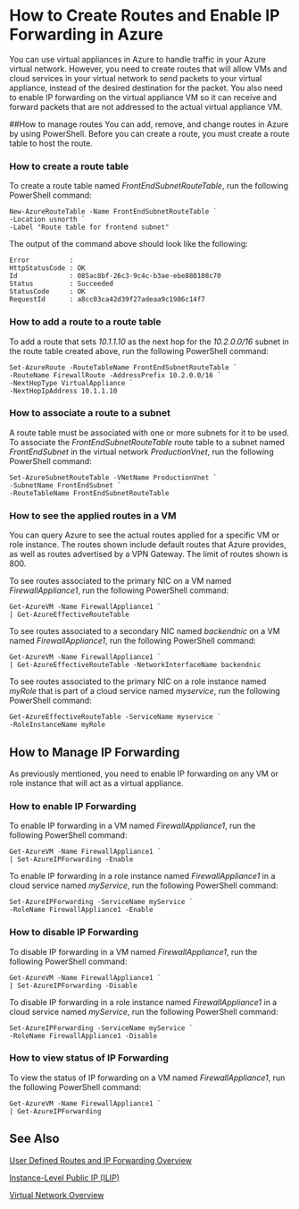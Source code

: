 <properties 
   pageTitle="How to Create Routes and Enable IP Forwarding in Azure"
   description="Learn how to manage UDRs and IP forwarding"
   services="virtual-network"
   documentationCenter="na"
   authors="telmosampaio"
   manager="adinah"
   editor="tysonn" />
<tags 
   ms.service="virtual-network"
   ms.devlang="na"
   ms.topic="article"
   ms.tgt_pltfrm="na"
   ms.workload="infrastructure-services"
   ms.date="04/22/2015"
   ms.author="telmos" />

# How to Create Routes and Enable IP Forwarding in Azure
You can use virtual appliances in Azure to handle traffic in your Azure virtual network. However, you need to create routes that will allow VMs and cloud services in your virtual network to send packets to your virtual appliance, instead of the desired destination for the packet. You also need to enable IP forwarding on the virtual appliance VM so it can receive and forward packets that are not addressed to the actual virtual appliance VM. 

##How to manage routes
You can add, remove, and change routes in Azure by using PowerShell. Before you can create a route, you must create a route table to host the route.

### How to create a route table
To create a route table named *FrontEndSubnetRouteTable*, run the following PowerShell command:

	New-AzureRouteTable -Name FrontEndSubnetRouteTable `
	-Location usnorth `
	-Label "Route table for frontend subnet"

The output of the command above should look like the following:

	Error          :
	HttpStatusCode : OK
	Id             : 085ac8bf-26c3-9c4c-b3ae-ebe880108c70
	Status         : Succeeded
	StatusCode     : OK
	RequestId      : a8cc03ca42d39f27adeaa9c1986c14f7

### How to add a route to a route table
To add a route that sets *10.1.1.10* as the next hop for the *10.2.0.0/16* subnet in the route table created above, run the following PowerShell command:

	Set-AzureRoute -RouteTableName FrontEndSubnetRouteTable `
	-RouteName FirewallRoute -AddressPrefix 10.2.0.0/16 `
	-NextHopType VirtualAppliance `
	-NextHopIpAddress 10.1.1.10

### How to associate a route to a subnet
A route table must be associated with one or more subnets for it to be used. To associate the *FrontEndSubnetRouteTable* route table to a subnet named *FrontEndSubnet* in the virtual network *ProductionVnet*, run the following PowerShell command:

	Set-AzureSubnetRouteTable -VNetName ProductionVnet `
	-SubnetName FrontEndSubnet `
	-RouteTableName FrontEndSubnetRouteTable

### How to see the applied routes in a VM
You can query Azure to see the actual routes applied for a specific VM or role instance. The routes shown include default routes that Azure provides, as well as routes advertised by a VPN Gateway. The limit of routes shown is 800.

To see routes associated to the primary NIC on a VM named *FirewallAppliance1*, run the following PowerShell command:

	Get-AzureVM -Name FirewallAppliance1 `
	| Get-AzureEffectiveRouteTable

To see routes associated to a secondary NIC named *backendnic* on a VM named *FirewallAppliance1*, run the following PowerShell command:

	Get-AzureVM -Name FirewallAppliance1 `
	| Get-AzureEffectiveRouteTable -NetworkInterfaceName backendnic

To see routes associated to the primary NIC on a role instance named *myRole* that is part of a cloud service named *myservice*, run the following PowerShell command:

	Get-AzureEffectiveRouteTable -ServiceName myservice `
	-RoleInstanceName myRole

## How to Manage IP Forwarding
As previously mentioned, you need to enable IP forwarding on any VM or role instance that will act as a virtual appliance. 

### How to enable IP Forwarding
To enable IP forwarding in a VM named *FirewallAppliance1*, run the following PowerShell command:

	Get-AzureVM -Name FirewallAppliance1 `
	| Set-AzureIPForwarding -Enable

To enable IP forwarding in a role instance named *FirewallAppliance1* in a cloud service named *myService*, run the following PowerShell command:

	Set-AzureIPForwarding -ServiceName myService `
	-RoleName FirewallAppliance1 -Enable

### How to disable IP Forwarding
To disable IP forwarding in a VM named *FirewallAppliance1*, run the following PowerShell command:

	Get-AzureVM -Name FirewallAppliance1 `
	| Set-AzureIPForwarding -Disable

To disable IP forwarding in a role instance named *FirewallAppliance1* in a cloud service named *myService*, run the following PowerShell command:

	Set-AzureIPForwarding -ServiceName myService `
	-RoleName FirewallAppliance1 -Disable

### How to view status of IP Forwarding
To view the status of IP forwarding on a VM named *FirewallAppliance1*, run the following PowerShell command:

	Get-AzureVM -Name FirewallAppliance1 `
	| Get-AzureIPForwarding

## See Also

[User Defined Routes and IP Forwarding Overview](../virtual-networks-udr-overview)

[Instance-Level Public IP (ILIP)](../virtual-networks-instance-level-public-ip)

[Virtual Network Overview](https://msdn.microsoft.com/library/azure/jj156007.aspx)